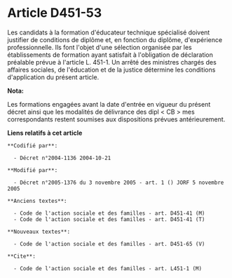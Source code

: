 # Article D451-53

Les candidats à la formation d'éducateur technique spécialisé doivent justifier de conditions de diplôme et, en fonction du
diplôme, d'expérience professionnelle. Ils font l'objet d'une sélection organisée par les établissements de formation ayant
satisfait à l'obligation de déclaration préalable prévue à l'article L. 451-1. Un arrêté des ministres chargés des affaires
sociales, de l'éducation et de la justice détermine les conditions d'application du présent article.

**Nota:**

Les formations engagées avant la date d'entrée en vigueur du présent décret ainsi que les modalités de délivrance des dipl <
CB > mes correspondants restent soumises aux dispositions prévues antérieurement.

**Liens relatifs à cet article**

	**Codifié par**:

	  - Décret n°2004-1136 2004-10-21

	**Modifié par**:

	  - Décret n°2005-1376 du 3 novembre 2005 - art. 1 () JORF 5 novembre 2005

	**Anciens textes**:

	  - Code de l'action sociale et des familles - art. D451-41 (M)
	  - Code de l'action sociale et des familles - art. D451-41 (T)

	**Nouveaux textes**:

	  - Code de l'action sociale et des familles - art. D451-65 (V)

	**Cite**:

	  - Code de l'action sociale et des familles - art. L451-1 (M)
